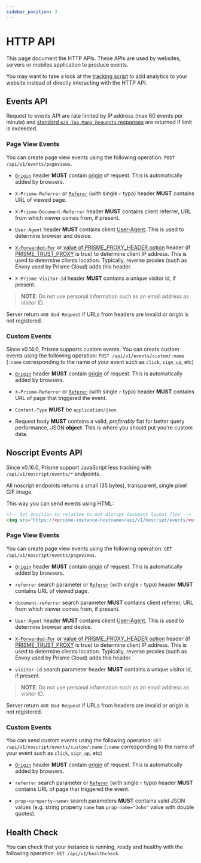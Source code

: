 ```yaml
---
sidebar_position: 3
---
```


# HTTP API

This page document the HTTP APIs. These APIs are used
by websites, servers or mobiles application to produce events.

You may want to take a look at the [tracking script](./tracking-script.md) to
add analytics to your website instead of directly interacting with the HTTP API.

## Events API

Request to events API are rate limited by IP address (max 60 events per minute)
and [standard `429 Too Many Requests`
responses](https://developer.mozilla.org/en-US/docs/Web/HTTP/Status/429) are
returned if limit is exceeded.

### Page View Events

You can create page view events using the following operation:
`POST /api/v1/events/pageviews`.

* [`Origin`](https://developer.mozilla.org/en-US/docs/Web/HTTP/Headers/Origin)
header **MUST** contain [origin](https://developer.mozilla.org/en-US/docs/Web/API/URL/origin)
of request. This is automatically added by browsers.

* `X-Prisme-Referrer` or [`Referer`](https://developer.mozilla.org/en-US/docs/Web/HTTP/Headers/Referer)
(with single `r` typo) header **MUST** contains URL of viewed page.

* `X-Prisme-Document-Referrer` header **MUST** contains client referrer, URL from
which viewer comes from, if present.

* `User-Agent` header **MUST** contains client [User-Agent](https://developer.mozilla.org/en-US/docs/Web/HTTP/Headers/User-Agent).
This is used to determine browser and device.

* [`X-Forwarded-For`](https://developer.mozilla.org/en-US/docs/Web/HTTP/Headers/X-Forwarded-For)
or [value of PRISME_PROXY_HEADER option](../reference/server/default-mode.md#proxy-header)
header (if [PRISME_TRUST_PROXY](../reference/server/default-mode.md#trust-proxy) is true) to determine
client IP address. This is used to determine clients location. Typically, reverse
proxies (such as Envoy used by Prisme Cloud) adds this header.

* `X-Prisme-Visitor-Id` header **MUST** contains a unique visitor id, if present.

> **NOTE**: Do not use personal information such as an email address as visitor ID.

Server return `400 Bad Request` if URLs from headers are invalid or origin is
not registered.

### Custom Events

Since v0.14.0, Prisme supports custom events. You can create custom events using
the following operation: `POST /api/v1/events/custom/:name` (`:name`
corresponding to the name of your event such as `click`, `sign_up`, etc)

* [`Origin`](https://developer.mozilla.org/en-US/docs/Web/HTTP/Headers/Origin)
header **MUST** contain [origin](https://developer.mozilla.org/en-US/docs/Web/API/URL/origin)
of request. This is automatically added by browsers.

* `X-Prisme-Referrer` or [`Referer`](https://developer.mozilla.org/en-US/docs/Web/HTTP/Headers/Referer)
(with single `r` typo) header **MUST** contains URL of page that triggered the event.

* `Content-Type` **MUST** be `application/json`

* Request body **MUST** contains a valid, *preferably* flat for better query
performance, JSON **object**. This is where you should put you're custom data.

## Noscript Events API

Since v0.16.0, Prisme support JavaScript less tracking with `/api/v1/noscript/events/*`
endpoints.

All noscript endpoints returns a small (35 bytes), transparent, single pixel GIF
image.

This way you can send events using HTML:

```html
<!-- Set position to relative to not disrupt document layout flow -->
<img src="https://<prisme-instance-hostname>/api/v1/noscript/events/<event>" style="position:relative;">
```

### Page View Events

You can create page view events using the following operation:
`GET /api/v1/noscript/events/pageviews`.

* [`Origin`](https://developer.mozilla.org/en-US/docs/Web/HTTP/Headers/Origin)
header **MUST** contain [origin](https://developer.mozilla.org/en-US/docs/Web/API/URL/origin)
of request. This is automatically added by browsers.

* `referrer` search parameter or
[`Referer`](https://developer.mozilla.org/en-US/docs/Web/HTTP/Headers/Referer)
(with single `r` typo) header **MUST** contains URL of viewed page.

* `document-referrer` search parameter **MUST** contains client referrer, URL
from which viewer comes from, if present.

* `User-Agent` header **MUST** contains client [User-Agent](https://developer.mozilla.org/en-US/docs/Web/HTTP/Headers/User-Agent).
This is used to determine browser and device.

* [`X-Forwarded-For`](https://developer.mozilla.org/en-US/docs/Web/HTTP/Headers/X-Forwarded-For)
or [value of PRISME_PROXY_HEADER option](../reference/server/default-mode.md#proxy-header)
header (if [PRISME_TRUST_PROXY](../reference/server/default-mode.md#trust-proxy) is true) to determine
client IP address. This is used to determine clients location. Typically, reverse
proxies (such as Envoy used by Prisme Cloud) adds this header.

* `visitor-id` search parameter header **MUST** contains a unique visitor id, if
present.

> **NOTE**: Do not use personal information such as an email address as visitor ID.

Server return `400 Bad Request` if URLs from headers are invalid or origin is
not registered.

### Custom Events

You can send custom events using the following operation:
`GET /api/v1/noscript/events/custom/:name` (`:name` corresponding to the name of
your event such as `click`, `sign_up`, etc)

* [`Origin`](https://developer.mozilla.org/en-US/docs/Web/HTTP/Headers/Origin)
header **MUST** contain [origin](https://developer.mozilla.org/en-US/docs/Web/API/URL/origin)
of request. This is automatically added by browsers.

* `referrer` search parameter or
[`Referer`](https://developer.mozilla.org/en-US/docs/Web/HTTP/Headers/Referer)
(with single `r` typo) header **MUST** contains URL of page that triggered the event.

* `prop-<property-name>` search parameters **MUST** contains valid JSON values
(e.g. string property `name` has `prop-name="John"` value with double quotes).

## Health Check

You can check that your instance is running, ready and healthy with the
following operation: `GET /api/v1/healthcheck`.

